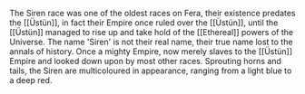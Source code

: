 The Siren race was one of the oldest races on Fera, their existence predates the [[Üstün]], in fact their Empire once ruled over the [[Üstün]], until the [[Üstün]] managed to rise up and take hold of the [[Ethereal]] powers of the Universe. 
The name 'Siren' is not their real name, their true name lost to the annals of history. Once a mighty Empire, now merely slaves to the [[Üstün]] Empire and looked down upon by most other races. 
Sprouting horns and tails, the Siren are multicoloured in appearance, ranging from a light blue to a deep red. 
